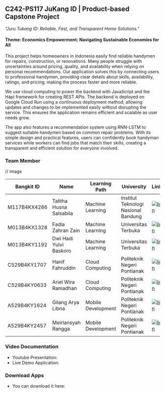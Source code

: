 ## C242-PS117 JuKang ID | Product-based Capstone Project
*"Juru Tukang ID: Reliable, Fast, and Transparent Home Solutions."*

#### **Theme:** Economics Empowerment: Navigating Sustainable Economies for All

This project helps homeowners in Indonesia easily find reliable handymen for repairs, construction, or renovations. Many people struggle with uncertainties around pricing, quality, and availability when relying on personal recommendations. Our application solves this by connecting users to professional handymen, providing clear details about skills, availability, ratings, and pricing, making the process faster and more reliable.

We use cloud computing to power the backend with JavaScript and the Hapi framework for creating REST APIs. The backend is deployed on Google Cloud Run using a continuous deployment method, allowing updates and changes to be implemented easily without disrupting the service. This ensures the application remains efficient and scalable as user needs grow.

The app also features a recommendation system using RNN-LSTM to suggest suitable handymen based on common repair problems. With its simple design and practical features, users can confidently book handyman services while workers can find jobs that match their skills, creating a transparent and efficient solution for everyone involved.

### Team Member
// image

| **Bangkit ID**    | **Name**                   | **Learning Path**   | **University**                     | **LinkedIn**                                                                                                                                              |
|--------------------|----------------------------|---------------------|-------------------------------------|---------------------------------------------------------------------------------------------------------------------------------------------------------|
| M117B4KX4286       | Talitha Husna Salsabila   | Machine Learning    | Institut Teknologi Nasional Bandung | [![linkedin](https://img.shields.io/badge/linkedin-0A66C2?style=for-the-badge&logo=linkedin&logoColor=white)](https://www.linkedin.com/in/talithahusnaa/)|
| M013B4KX1328       | Fadia Zahran Zain         | Machine Learning    | Universitas Terbuka                 | [![linkedin](https://img.shields.io/badge/linkedin-0A66C2?style=for-the-badge&logo=linkedin&logoColor=white)](https://www.linkedin.com/in/fadiazahranzain/)                      |
| M013B4KY1192       | Dwi Hadi Yulvi Baskoro    | Machine Learning    | Universitas Terbuka                 | [![linkedin](https://img.shields.io/badge/linkedin-0A66C2?style=for-the-badge&logo=linkedin&logoColor=white)](https://www.linkedin.com/in/hadhibaskoro-/)                      |
| C529B4KY1707       | Hanif Fahruddin           | Cloud Computing     | Politeknik Negeri Pontianak         | [![linkedin](https://img.shields.io/badge/linkedin-0A66C2?style=for-the-badge&logo=linkedin&logoColor=white)](https://www.linkedin.com/in/hanif-fahruddin-bb3646330/)                      |
| C529B4KY0633       | Ariel Wira Ramadhan       | Cloud Computing     | Politeknik Negeri Pontianak         | [![linkedin](https://img.shields.io/badge/linkedin-0A66C2?style=for-the-badge&logo=linkedin&logoColor=white)](https://www.linkedin.com/in/ariel-wira-ramadan-135a76330/)                      |
| A529B4KY1624       | Gilang Arya Libna         | Mobile Development  | Politeknik Negeri Pontianak         | [![linkedin](https://img.shields.io/badge/linkedin-0A66C2?style=for-the-badge&logo=linkedin&logoColor=white)](https://www.linkedin.com/in/gilang-arya-libna-718578255/)                      |
| A529B4KY2457       | Meirlansyah Rangga        | Mobile Development  | Politeknik Negeri Pontianak         | [![linkedin](https://img.shields.io/badge/linkedin-0A66C2?style=for-the-badge&logo=linkedin&logoColor=white)](https://www.linkedin.com/in/meirlansyahrangga/)                      |

### Video Documentation
- Youtube Presentation: 
- Live Demo Application: 
  
### Download Apps
- You can download it here:
